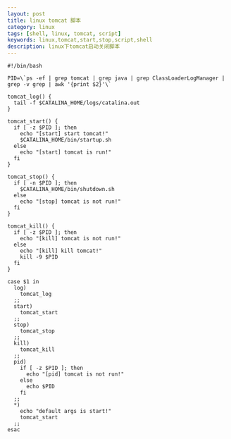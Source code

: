 ```yaml
---
layout: post
title: linux tomcat 脚本
category: linux
tags: [shell, linux, tomcat, script]
keywords: linux,tomcat,start,stop,script,shell
description: linux下tomcat启动关闭脚本
---
```



    #!/bin/bash

    PID=\`ps -ef | grep tomcat | grep java | grep ClassLoaderLogManager | grep -v grep | awk '{print $2}'\`

    tomcat_log() {
      tail -f $CATALINA_HOME/logs/catalina.out
    }

    tomcat_start() {
      if [ -z $PID ]; then
        echo "[start] start tomcat!"
        $CATALINA_HOME/bin/startup.sh
      else
        echo "[start] tomcat is run!"
      fi
    }

    tomcat_stop() {
      if [ -n $PID ]; then
        $CATALINA_HOME/bin/shutdown.sh
      else
        echo "[stop] tomcat is not run!"
      fi
    }

    tomcat_kill() {
      if [ -z $PID ]; then
        echo "[kill] tomcat is not run!"
      else
        echo "[kill] kill tomcat!"
        kill -9 $PID
      fi
    }

    case $1 in
      log)
        tomcat_log
      ;;
      start)
        tomcat_start
      ;;
      stop)
        tomcat_stop
      ;;
      kill)
        tomcat_kill
      ;;
      pid)
        if [ -z $PID ]; then
          echo "[pid] tomcat is not run!"
        else
          echo $PID
        fi
      ;;
      *)
        echo "default args is start!"
        tomcat_start
      ;;
    esac

